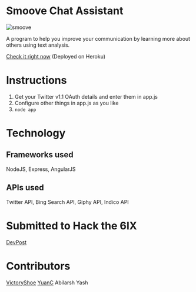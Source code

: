 # Smoove Chat Assistant

![smoove](http://challengepost-s3-challengepost.netdna-ssl.com/photos/production/software_photos/000/402/348/datas/gallery.jpg)

A program to help you improve your communication by learning more about others using text analysis.

[Check it right now](http://smoove-chat-assistant.herokuapp.com/) (Deployed on Heroku)

# Instructions
1. Get your Twitter v1.1 OAuth details and enter them in app.js
2. Configure other things in app.js as you like
3. ``` node app ```

# Technology 
## Frameworks used
NodeJS, Express, AngularJS

## APIs used
Twitter API, Bing Search API, Giphy API, Indico API

# Submitted to Hack the 6IX
[DevPost](http://devpost.com/software/chat-assistant-and-personality-analyzer)

# Contributors
[VictoryShoe](https://github.com/VictoryShoe)
[YuanC](https://github.com/YuanC)
Abilarsh 
Yash 
